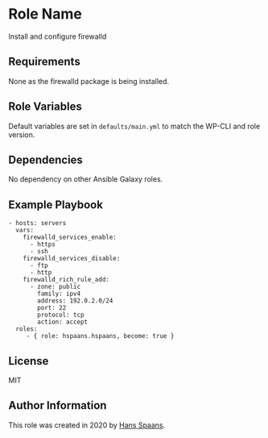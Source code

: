 Role Name
=========

Install and configure firewalld

Requirements
------------

None as the firewalld package is being installed.

Role Variables
--------------

Default variables are set in `defaults/main.yml` to match the WP-CLI and role version.

Dependencies
------------

No dependency on other Ansible Galaxy roles.

Example Playbook
----------------

    - hosts: servers
      vars:
        firewalld_services_enable:
          - https
          - ssh
        firewalld_services_disable:
          - ftp
          - http
        firewalld_rich_rule_add:
          - zone: public
            family: ipv4
            address: 192.0.2.0/24
            port: 22
            protocol: tcp
            action: accept
      roles:
         - { role: hspaans.hspaans, become: true }

License
-------

MIT

Author Information
------------------

This role was created in 2020 by [Hans Spaans](https://github.com/hspaans).
